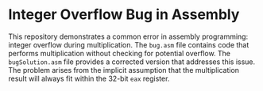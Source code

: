 # Integer Overflow Bug in Assembly

This repository demonstrates a common error in assembly programming: integer overflow during multiplication. The `bug.asm` file contains code that performs multiplication without checking for potential overflow.  The `bugSolution.asm` file provides a corrected version that addresses this issue.  The problem arises from the implicit assumption that the multiplication result will always fit within the 32-bit `eax` register.